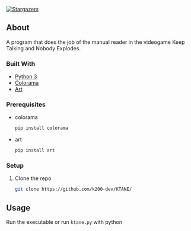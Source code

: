 [![Stargazers][stars-shield]][stars-url]

## About

A program that does the job of the manual reader in the videogame Keep Talking and Nobody Explodes.

### Built With

* [Python 3](https://www.python.org/)
* [Colorama](https://github.com/tartley/colorama)
* [Art](https://github.com/sepandhaghighi/art)

### Prerequisites

* colorama
  ```sh
  pip install colorama
  ```
* art
  ```sh
  pip install art
  ```

### Setup

1. Clone the repo
   ```sh
   git clone https://github.com/k200-dev/KTANE/
   ```

## Usage

Run the executable or run `ktane.py` with python

[stars-shield]: https://img.shields.io/github/stars/k200-dev/KTANE.svg?style=for-the-badge
[stars-url]: https://github.com/k200-dev/KTANE/stargazers
